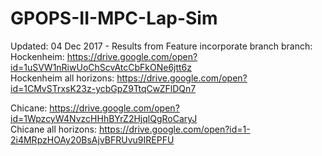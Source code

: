 # GPOPS-II-MPC-Lap-Sim

Updated: 04 Dec 2017 - Results from Feature incorporate branch branch:
Hockenheim: https://drive.google.com/open?id=1uSVW1nRiwUoChScvAtcCbFkONe6jtt6z  
Hockenheim all horizons: https://drive.google.com/open?id=1CMvSTrxsK23z-ycbGpZ9TtqCwZFlDQn7  
  
Chicane: https://drive.google.com/open?id=1WpzcyW4NvzcHHhBYrZ2HjqlQgRoCaryJ  
Chicane all horizons:  https://drive.google.com/open?id=1-2i4MRpzHOAy20BsAjvBFRUvu9IREPFU  